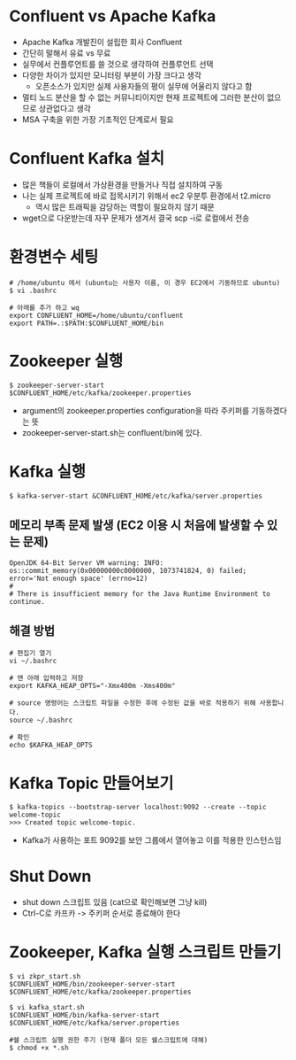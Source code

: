 # Confluent vs Apache Kafka
- Apache Kafka 개발진이 설립한 회사 Confluent
- 간단히 말해서 유료 vs 무료
- 실무에서 컨플루언트를 쓸 것으로 생각하여 컨플루언트 선택
- 다양한 차이가 있지만 모니터링 부분이 가장 크다고 생각
  - 오픈소스가 있지만 실제 사용자들의 평이 실무에 어울리지 않다고 함
- 멀티 노드 분산을 할 수 없는 커뮤니티이지만 현재 프로젝트에 그러한 분산이 없으므로 상관없다고 생각
- MSA 구축을 위한 가장 기초적인 단계로서 필요

# Confluent Kafka 설치
- 많은 책들이 로컬에서 가상환경을 만들거나 직접 설치하여 구동
- 나는 실제 프로젝트에 바로 접목시키기 위해서 ec2 우분투 환경에서 t2.micro
  - 역시 많은 트래픽을 감당하는 역할이 필요하지 않기 때문
- wget으로 다운받는데 자꾸 문제가 생겨서 결국 scp -i로 로컬에서 전송

# 환경변수 세팅
~~~
# /home/ubuntu 에서 (ubuntu는 사용자 이름, 이 경우 EC2에서 기동하므로 ubuntu)
$ vi .bashrc

# 아래를 추가 하고 wq
export CONFLUENT_HOME=/home/ubuntu/confluent
export PATH=.:$PATH:$CONFLUENT_HOME/bin
~~~

# Zookeeper 실행
~~~
$ zookeeper-server-start $CONFLUENT_HOME/etc/kafka/zookeeper.properties
~~~
- argument의 zookeeper.properties configuration을 따라 주키퍼를 기동하겠다는 뜻
- zookeeper-server-start.sh는 confluent/bin에 있다.

# Kafka 실행
~~~
$ kafka-server-start &CONFLUENT_HOME/etc/kafka/server.properties
~~~

## 메모리 부족 문제 발생 (EC2 이용 시 처음에 발생할 수 있는 문제)
~~~
OpenJDK 64-Bit Server VM warning: INFO: os::commit_memory(0x00000000c0000000, 1073741824, 0) failed; error='Not enough space' (errno=12)
#
# There is insufficient memory for the Java Runtime Environment to continue.
~~~

## 해결 방법
~~~
# 편집기 열기
vi ~/.bashrc

# 맨 아래 입력하고 저장
export KAFKA_HEAP_OPTS="-Xmx400m -Xms400m"

# source 명령어는 스크립트 파일을 수정한 후에 수정된 값을 바로 적용하기 위해 사용합니다.
source ~/.bashrc

# 확인
echo $KAFKA_HEAP_OPTS
~~~

# Kafka Topic 만들어보기
~~~
$ kafka-topics --bootstrap-server localhost:9092 --create --topic welcome-topic
>>> Created topic welcome-topic.
~~~
- Kafka가 사용하는 포트 9092를 보안 그룹에서 열어놓고 이를 적용한 인스턴스임

# Shut Down
- shut down 스크립트 있음 (cat으로 확인해보면 그냥 kill)
- Ctrl-C로 카프카 -> 주키퍼 순서로 종료해야 한다

# Zookeeper, Kafka 실행 스크립트 만들기
~~~
$ vi zkpr_start.sh
$CONFLUENT_HOME/bin/zookeeper-server-start $CONFLUENT_HOME/etc/kafka/zookeeper.properties

$ vi kafka_start.sh
$CONFLUENT_HOME/bin/kafka-server-start $CONFLUENT_HOME/etc/kafka/server.properties

#쉘 스크립트 실행 권한 주기 (현재 폴더 모든 쉘스크립트에 대해)
$ chmod +x *.sh
~~~